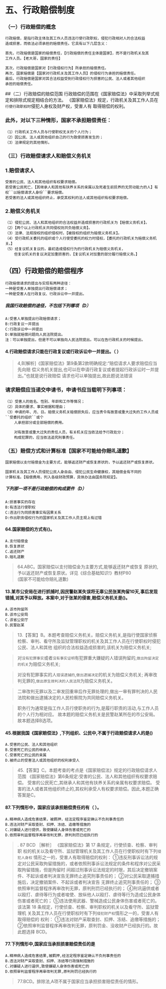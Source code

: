 
# 五、行政赔偿制度
### （一）行政赔偿的概念
    行政赔偿，是指行政主体及其工作人员违法行使行政职权，侵犯行政相对人的合法权益
    造成损害，而依法必须承担的赔偿责任。它具有以下几层含义：
    
    首先，行政赔偿是国家的赔偿责任，【行政赔偿的责任主体是国家】，而不是行政机关及其
    工作人员。【老大哥，国家的责任】
    
    其次，行政赔偿是国家对【行政侵权行为】所承担的赔偿责任。
    再次，国家赔偿是【国家对行政机关及其工作人员】的侵权行为承担的赔偿责任。
    最后，行政赔偿是国家对其合法权益受到行政侵权行为损害的公民、法人或者其他组织
    承担的赔偿责任。

##（二）行政赔偿的赔偿范围
    行政赔偿的范围在《国家赔偿法》中采取列举式规定和排除式规定相结合的方法。
    《国家赔偿法》规定，行政机关及其工作人员在``行使行政职权时``侵犯人身权及财产权，受害人有
    取得赔偿的权利。

### 此外，对以下三种情形，国家不承担赔偿责任：
    （1）行政机关工作人员与行使职权无关的个人行为；
    （2）因公民、法人或其他组织自己的行为致使损害发生的；
    （3）法律规定的其他情形。

### （三）行政赔偿请求人和赔偿义务机关
### 1.赔偿请求人
    受害的公民、法人和其他组织有权要求赔偿。
    若受害公民死亡，【其继承人和其他有扶养关系的亲属以及死者生前抚养的无劳动能力的人】有权``以赔偿请求人身份``要求赔偿。
    若受害的法人或其他组织终止，承受其权利的法人或其他组织有权要求赔偿。
    
### 2.赔偿义务机关
    （1）侵犯公民、法人和其他组织的合法权益并造成损害的行政机关为【赔偿义务机关】。
    （2）【两个以上行政机关共同侵权则共负赔偿义务】。
    （3）法律、法规授权的组织侵权时，【被授权的组织为赔偿义务机关】。
    （4）受行政机关委托的组织或个人行使受委托的权力时侵权，【委托的行政机关为赔偿义务机关。】
    （5）经复议机关复议的，最初造成侵权行为的行政机关为赔偿义务机关，
        但复议机关的复议决定加重损害的，【复议机关对加重的部分履行赔偿义务。】
        
     
## （四）行政赔偿的赔偿程序
    行政赔偿请求的提出与实现有两种途径：
    一种是受害人单独提出行政赔偿请求；
    一种是受害人在行政复议、行政诉讼中一并提出。

##### 我国行政赔偿的途径，不包括下列哪项（D）
    A:受害人单独提出行政赔偿请求；
    B:行政复议一并提出
    C:行政诉讼中一并提出
    D:单独就赔偿问题向人民法院提出。
    注：可以单独提出，但是不可以单独向人民法院提出。可以在告行政机关的时候提出。


#### 4.行政赔偿请求只能在行政复议或行政诉讼中一并提出。（ ）
>   4,B[解析]《国家赔偿法》第9条第2款明确规定:“赔偿请求人要求赔偿应当先向赔
    偿义务机关提出,也可以在申请行政复议或者提起行政诉讼时一并提出。”也就是说行政赔偿
    请求也可以单独提出,故此题说法错误

### 请求赔偿应当递交申请书，申请书应当载明下列事项：
    （1）受害人的姓名、性别、年龄和工作等情况；
    （2）具体的要求、事实根据和理由；
    （3）申请的年、月、日。赔偿义务机关赔偿损失后，应当责令有故意或重大过失的工作人员或``受委托的组织``或个
        人承担部分或全部赔偿的费用。
        
        对有故意或重大过失的责任人员，有关机关应当依法给予行政处分；
        构成犯罪的，应当依法追究刑事责任。

### （五）赔偿方式和计算标准【国家不可能给你赔礼道歉】
    国家赔偿以支付赔偿金为主要方式，能够返还财产或恢复原状的，予以返还财产或恢复原状。
    
    国家机关及其工作人员侵犯公民人身自由、侵犯公民生命健康权，其赔偿金有不同的
    计算标准。【赔偿费用，列入各级财政预算，具体办法由国务院规定】。

##### 下列那一项不是行政赔偿的构成要件（D）
    A:损害事实的存在
    B:有违法行使职权
    C:违法行为同损害事实有因果关系
    D:作出职务侵权行为的国家机关及其工作人员主观上有过错


#### 64.国家赔偿的方式有()。
    A.支付赔偿金
    B.恢复原状
    C.返还财产
    D.赔礼道歉

>   64.ABC。国家赔偿以支付赔偿金为主要方式,能够返还财产或恢复
    原状的,予以返还财产或恢复原状。详见《综合基础知识!》教材P80    
    (国家不可能给你赔礼道歉)

#### 13.某市公安局在进行抓捕时,因民警赵某失误将无辜公民张某拘留10天,事后发现错捕,对其予以释放。本案中,对于张某的侵害,赔偿义务机关是()。
    A.该市拘留所
    B.该市公安局
    C.该省公安厅
    D.民警赵某
>   13.【答案】B。本题考查赔偿义务机关。赔偿义务机关,是指行使国家侦察
    检察、审判、看守所及监狱管理职权的机关及其工作人员在行使职权时侵犯公民、法人和其他
    组织的合法权益造成损害的,该机关为赔偿义务机关;
    
>   对`没有犯罪事实`或者`没有事实证明`有犯罪重大嫌疑的人错误拘留的,`做出拘留决定的机关`为赔偿义务机关;

>   对没有犯罪事实的人`错误逮捕的`,`做出逮捕决定`的机关为赔偿义务机关;
>   再审改判无罪的,`做出原生效判决的人民法院`为赔偿义务机关。

>   二审改判无罪以及二审发回重审后作无罪处理的,做出一审有罪判决的人民
    法院和做出逮捕决定的人民检察院为共同赔偿义务机关。
    
>   职务行为通常是指工作人员行使职务的行为,是履行职责的活动,与工作人员的个人行为相对应。
故本题的赔偿义务机关是民警赵某所在的市公安局。故本题选择B选项。

#### 45.根据我国《国家赔偿法》,下列组织、公民中,不属于行政赔偿请求人的是()
    A.受害的公民、法人和其他组织
    B.受害死亡的公民的继承人
    C.受害死亡的公民的亲属
    D.被终止的受害法人或其他组织的权利承受人
>   45.【答案】C。本题考查的考点是《国家赔偿法》规定的行政赔偿请求人范围
    《国家赔偿法》第6条规定:受害的公民、法人和其他组织有权要求赔偿。
    受害的公民死亡,其继承人和其他有扶养关系的亲属有权要求赔偿。
    受害的法人或者其他组织终止的,其权利承受人有权要求赔偿。因此,本题正确答案是C。

    
#### 87.下列情形中，国家应该承担赔偿责任的有（ ）。
    A.精神病人造成危害结果，被羁押，经法定程序鉴定确认不负刑事责任的
    B.违法对财产采取查封、扣押、冻结、追缴等措施的
    C.对嫌疑人进行提供，致使嫌疑人身体伤害或死亡的
    D.依照审判监督程序再审改判无罪，原判刑罚已经执行的
>   . 87 BCD ［解析］ 《国家赔偿法》第 17 条规定，行使侦查、检察、审判职
    权的机关以及看守所、监狱管理机关及其工作人员在行使职权时有下列`侵犯人身权`
    情形之一的，受害人有取得赔偿的权利：
        ①违反刑事诉讼法的规定对公民采取拘留措施的，或者依照刑事诉讼法规定的条件和程序对公民采取拘留措施，但是拘留时
    间超过刑事诉讼法规定的时限，其后决定撤销案件、不起诉或者判决宣告无罪终止追究刑事责任的；
        ②对公民采取逮捕措施后，决定撤销案件、不起诉或者判决宣告
    无罪终止追究刑事责任的；
        ③依照审判监督程序再审改判无罪，原判刑罚已经执行的；
        ④刑讯逼供或者以殴打、虐待等行为或者唆使、放纵他人以殴打、虐待等行为造成公民身体伤害或者死亡的；
        ⑤违法使用武器、警械造成公民身体伤害或者死亡的。该法第 18 条规定，行使侦查、检察、审判职权的机关以及看守所、监狱管理机
    关及其工作人员在行使职权时有下列`侵犯财产权`情形之一的，受害人有取得赔偿的
    权利：
    ①违法对财产采取查封、扣押、冻结、追缴等措施的；
    ②依照审判监督程序再审改判无罪，原判罚金、没收财产已经执行的。故此题选择 BCD。

#### 77.下列情形中,国家应当承担损害赔偿责任的是
    A.精神病人造成危害结果,被羁押,经法定程序鉴定确认不负刑事责任的
    B.违法对财产采取查封、扣押、冻结等行政强制措施的
    C.对嫌疑人进行逼供,致使嫌疑人身体伤害或死亡的
    D.依照审判监督程序再审改判无罪,原判刑罚已经执行的
>   77.BCD。排除法,A项不属于国家应当承担损害赔偿责任的情形。













    